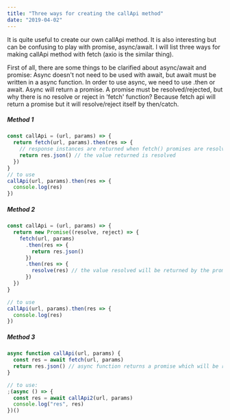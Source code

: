```yaml
---
title: "Three ways for creating the callApi method"
date: "2019-04-02"
---
```


It is quite useful to create our own callApi method. It is also interesting but can be confusing to play with promise, async/await. I will list three ways for making callApi method with fetch (axio is the similar thing).

First of all, there are some things to be clarified about async/await and promise:
Async doesn't not need to be used with await, but await must be written in a async function.
In order to use async, we need to use .then or await. Async will return a promise.
A promise must be resolved/rejected, but why there is no resolve or reject in 'fetch' function? Because fetch api will return a promise but it will resolve/reject itself by then/catch.

##### Method 1

```js
const callApi = (url, params) => {
  return fetch(url, params).then(res => {
    // response instances are returned when fetch() promises are resolved.
    return res.json() // the value returned is resolved
  })
}
// to use
callApi(url, params).then(res => {
  console.log(res)
})
```

##### Method 2

```js
const callApi = (url, params) => {
  return new Promise((resolve, reject) => {
    fetch(url, params)
      .then(res => {
        return res.json()
      })
      .then(res => {
        resolve(res) // the value resolved will be returned by the promise
      })
  })
}

// to use
callApi(url, params).then(res => {
  console.log(res)
})
```

##### Method 3

```js
async function callApi(url, params) {
  const res = await fetch(url, params)
  return res.json() // async function returns a promise which will be resolved with the returned value
}

// to use:
;(async () => {
  const res = await callApi2(url, params)
  console.log("res", res)
})()
```
